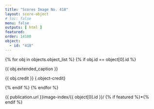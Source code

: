 ```yaml
---
title: "Scores Image No. 418"
layout: score-object
# toc: false
menu: false
outputs: [ html ]
featured: 
order: 14180
object:
  - id: "418"
---
```


{% for obj in objects.object_list %}
{% if obj.id == object[0].id %}

{{ obj.extended_caption }}

{{ obj.credit }} {.object-credit}

{% endif %}
{% endfor %}

<div class="object-credit object-url is-print-only">

{{ publication.url }}image-index/{{ object[0].id }}/ {% if featured %}*{% endif %}

</div>

